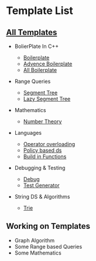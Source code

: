 # Template List

## [All Templates](../Template/)

- BolierPlate In C++
  - [Boilerplate](../Template/BolierPlate_Code/Bolier_Template8.cpp)
  - [Advence Boilerplate](../Template/BolierPlate_Code/Bolier_Template7.cpp)
  - [All Boilerplate](../Template/BolierPlate_Code/)

- Range Queries
  - [Segment Tree](../Template/Range_Queries/Segment_tree.cpp)
  - [Lazy Segment Tree](../Template/Range_Queries/Lazy%20Segment%20Tree%20Template.cpp)

- Mathematics
  - [Number Theory](../Template/Mathematics/Number_Theory.cpp)

- Languages
  - [Operator overloading](../Template/Language/Operator_Overload.cpp)
  - [Policy based ds](../Template/Language/Policy_based_ds.cpp)
  - [Build in Functions](../Template/Language/Buidin_function_Template.cpp)

- Debugging & Testing
  - [Debug](../Template/Debug%20&%20Test/Debug.cpp) 
  - [Test Generator](../Template/Debug%20&%20Test/Generator.cpp)

- String DS & Algorithms
  - [Trie](../Template/String/Trie.cpp)

## Working on Templates

- Graph Algorithm
- Some Range based Queries
- Some Mathematics
